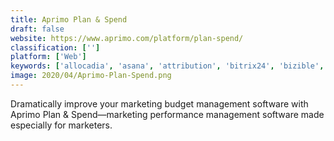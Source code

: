 ```yaml
---
title: Aprimo Plan & Spend
draft: false 
website: https://www.aprimo.com/platform/plan-spend/
classification: ['']
platform: ['Web']
keywords: ['allocadia', 'asana', 'attribution', 'bitrix24', 'bizible', 'divvyhq', 'functionfox', 'funneldash', 'hive9', 'jira', 'leandata', 'newscred', 'percolate', 'trello', 'wedia', 'productboard']
image: 2020/04/Aprimo-Plan-Spend.png
---
```

Dramatically improve your marketing budget management software with Aprimo Plan & Spend—marketing performance management software made especially for marketers.